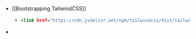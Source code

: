 - [[Bootstrapping TailwindCSS]]
	- ```index.html
	  <link href="https://cdn.jsdelivr.net/npm/tailwindcss/dist/tailwind.min.css" rel="stylesheet"></link>
	  ```
-